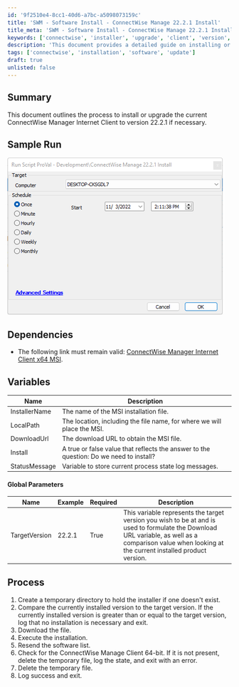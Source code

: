 ```yaml
---
id: '9f2510e4-8cc1-40d6-a7bc-a5098073159c'
title: 'SWM - Software Install - ConnectWise Manage 22.2.1 Install'
title_meta: 'SWM - Software Install - ConnectWise Manage 22.2.1 Install'
keywords: ['connectwise', 'installer', 'upgrade', 'client', 'version', '22.2.1']
description: 'This document provides a detailed guide on installing or upgrading the ConnectWise Manager Internet Client to version 22.2.1, including dependencies, variables, and the process to follow for successful installation.'
tags: ['connectwise', 'installation', 'software', 'update']
draft: true
unlisted: false
---
```


## Summary

This document outlines the process to install or upgrade the current ConnectWise Manager Internet Client to version 22.2.1 if necessary.

## Sample Run

![Sample Run](../../static/img/SWM---Software-Install---ConnectWise-Manage-22.2.1-Install/image_1.png)

## Dependencies

- The following link must remain valid: [ConnectWise Manager Internet Client x64 MSI](https://university.connectwise.com/install/2022.2.1/ConnectWise-Manage-Internet-Client-x64.msi).

## Variables

| Name            | Description                                                                                     |
|-----------------|-------------------------------------------------------------------------------------------------|
| InstallerName   | The name of the MSI installation file.                                                         |
| LocalPath       | The location, including the file name, for where we will place the MSI.                       |
| DownloadUrl     | The download URL to obtain the MSI file.                                                      |
| Install         | A true or false value that reflects the answer to the question: Do we need to install?        |
| StatusMessage    | Variable to store current process state log messages.                                          |

#### Global Parameters

| Name           | Example | Required | Description                                                                                                                                              |
|----------------|---------|----------|----------------------------------------------------------------------------------------------------------------------------------------------------------|
| TargetVersion  | 22.2.1  | True     | This variable represents the target version you wish to be at and is used to formulate the Download URL variable, as well as a comparison value when looking at the current installed product version. |

## Process

1. Create a temporary directory to hold the installer if one doesn't exist.
2. Compare the currently installed version to the target version. If the currently installed version is greater than or equal to the target version, log that no installation is necessary and exit.
3. Download the file.
4. Execute the installation.
5. Resend the software list.
6. Check for the ConnectWise Manage Client 64-bit. If it is not present, delete the temporary file, log the state, and exit with an error.
7. Delete the temporary file.
8. Log success and exit.



